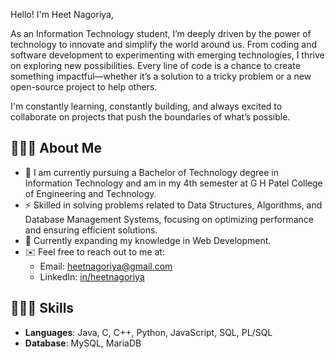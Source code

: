 Hello! I'm Heet Nagoriya,

As an Information Technology student, I’m deeply driven by the power of technology to innovate and simplify the world around us. From coding and software development to experimenting with emerging technologies, I thrive on exploring new possibilities. Every line of code is a chance to create something impactful—whether it’s a solution to a tricky problem or a new open-source project to help others.

I'm constantly learning, constantly building, and always excited to collaborate on projects that push the boundaries of what’s possible.

## 👨🏻‍🎓 About Me
- 📖 I am currently pursuing a Bachelor of Technology degree in Information Technology and am in my 4th semester at G H Patel College of Engineering and Technology.
- ⚡️ Skilled in solving problems related to Data Structures, Algorithms, and Database Management Systems, focusing on optimizing performance and ensuring efficient solutions.
- 🧠 Currently expanding my knowledge in Web Development.
- ✉️ Feel free to reach out to me at:
  - Email: heetnagoriya@gmail.com
  - LinkedIn: [in/heetnagoriya](https://linkedin.com/in/heetnagoriya)


## 🧑🏻‍💻 Skills
- **Languages**: Java, C, C++, Python, JavaScript, SQL, PL/SQL
- **Database**: MySQL, MariaDB

